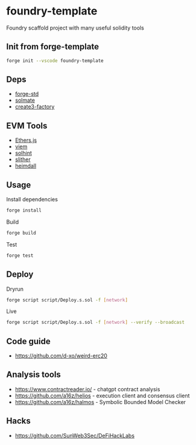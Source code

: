 # foundry-template

Foundry scaffold project with many useful solidity tools

## Init from forge-template

```sh
forge init --vscode foundry-template
```

## Deps

* [forge-std](https://github.com/foundry-rs/forge-std)
* [solmate](https://github.com/transmissions11/solmate)
* [create3-factory](https://github.com/zeframlou/create3-factory)

## EVM Tools

* [Ethers.js](https://ethers.org/)
* [viem](https://viem.sh/)
* [solhint](https://github.com/protofire/solhint)
* [slither](https://github.com/crytic/slither)
* [heimdall](https://github.com/Jon-Becker/heimdall-rs)

## Usage

Install dependencies

```sh
forge install
```

Build

```sh
forge build
```

Test

```sh
forge test
```

## Deploy

Dryrun

```sh
forge script script/Deploy.s.sol -f [network]
```

Live

```sh
forge script script/Deploy.s.sol -f [network] --verify --broadcast
```

## Code guide

* <https://github.com/d-xo/weird-erc20>

## Analysis tools

* <https://www.contractreader.io/> - chatgpt contract analysis
* <https://github.com/a16z/helios> - execution client and consensus client
* <https://github.com/a16z/halmos> - Symbolic Bounded Model Checker

## Hacks

* <https://github.com/SunWeb3Sec/DeFiHackLabs>
